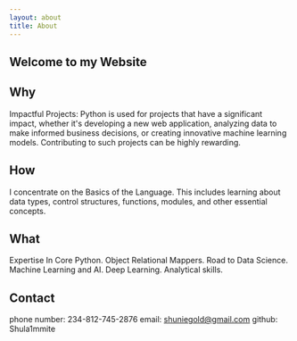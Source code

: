 ```yaml
---
layout: about
title: About
---
```


## Welcome to my Website

## Why
Impactful Projects: Python is used for projects that have a significant impact, whether it's developing a new web application, analyzing data to make informed business decisions, or creating innovative machine learning models. Contributing to such projects can be highly rewarding.

## How
I concentrate on the Basics of the Language. This includes learning about data types, control structures, functions, modules, and other essential concepts.

## What
Expertise In Core Python.
Object Relational Mappers.
Road to Data Science.
Machine Learning and AI.
Deep Learning.
Analytical skills.

## Contact
phone number: 234-812-745-2876
email: shuniegold@gmail.com
github: Shula1mmite
